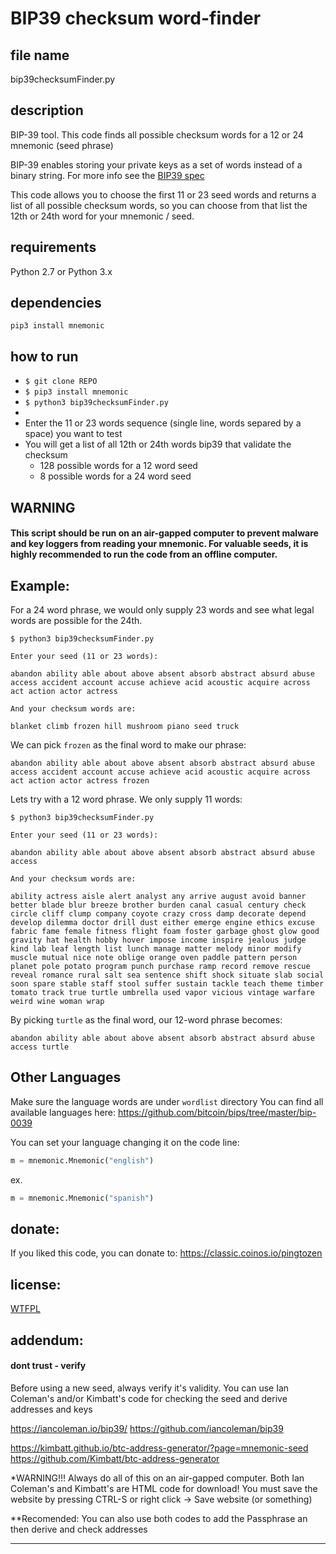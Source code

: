 
# BIP39 checksum word-finder


## file name 
bip39checksumFinder.py


## description 
BIP-39 tool. 
This code finds all possible checksum words for a 12 or 24 mnemonic (seed phrase)

BIP-39 enables storing your private keys as a set of words instead of a binary string.
For more info see the [BIP39 spec](https://github.com/bitcoin/bips/blob/master/bip-0039.mediawiki) 

This code allows you to choose the first 11 or 23 seed words and returns a list of all possible checksum words, so you can choose from that list the 12th or 24th word for your mnemonic / seed.


## requirements
Python 2.7 or Python 3.x


## dependencies

```
pip3 install mnemonic
```


## how to run

- `$ git clone REPO`
- `$ pip3 install mnemonic`
- `$ python3 bip39checksumFinder.py`
- 
- Enter the 11 or 23 words sequence (single line, words separed by a space) you want to test
- You will get a list of all 12th or 24th words bip39 that validate the checksum
	- 128 possible words for a 12 word seed
	- 8 possible words for a 24 word seed


## WARNING

#### This script should be run on an air-gapped computer to prevent malware and key loggers from reading your mnemonic. For valuable seeds, it is highly recommended to run the code from an offline computer.


## Example:

For a 24 word phrase, we would only supply 23 words and see what legal words are possible for the 24th.

```
$ python3 bip39checksumFinder.py

Enter your seed (11 or 23 words):

abandon ability able about above absent absorb abstract absurd abuse access accident account accuse achieve acid acoustic acquire across act action actor actress

And your checksum words are:

blanket climb frozen hill mushroom piano seed truck

```

We can pick ```frozen``` as the final word to make our phrase:

```
abandon ability able about above absent absorb abstract absurd abuse access accident account accuse achieve acid acoustic acquire across act action actor actress frozen
```


Lets try with a 12 word phrase. We only supply 11 words:

```
$ python3 bip39checksumFinder.py

Enter your seed (11 or 23 words):

abandon ability able about above absent absorb abstract absurd abuse access

And your checksum words are:

ability actress aisle alert analyst any arrive august avoid banner better blade blur breeze brother burden canal casual century check circle cliff clump company coyote crazy cross damp decorate depend develop dilemma doctor drill dust either emerge engine ethics excuse fabric fame female fitness flight foam foster garbage ghost glow good gravity hat health hobby hover impose income inspire jealous judge kind lab leaf length list lunch manage matter melody minor modify muscle mutual nice note oblige orange oven paddle pattern person planet pole potato program punch purchase ramp record remove rescue reveal romance rural salt sea sentence shift shock situate slab social soon spare stable staff stool suffer sustain tackle teach theme timber tomato track true turtle umbrella used vapor vicious vintage warfare weird wine woman wrap

```

By picking ```turtle``` as the final word, our 12-word phrase becomes:

```
abandon ability able about above absent absorb abstract absurd abuse access turtle

```


## Other Languages

Make sure the language words are under ```wordlist``` directory
You can find all available languages here: https://github.com/bitcoin/bips/tree/master/bip-0039

You can set your language changing it on the code line:

```python
m = mnemonic.Mnemonic("english")
```

ex.

```python
m = mnemonic.Mnemonic("spanish")
```


## donate:
If you liked this code, you can donate to: https://classic.coinos.io/pingtozen


## license:
[WTFPL](http://www.wtfpl.net/) 


## addendum:
#### dont trust - verify

Before using a new seed, always verify it's validity.
You can use Ian Coleman's and/or Kimbatt's code for checking the seed and derive addresses and keys

https://iancoleman.io/bip39/
https://github.com/iancoleman/bip39 

https://kimbatt.github.io/btc-address-generator/?page=mnemonic-seed
https://github.com/Kimbatt/btc-address-generator


*WARNING!!! Always do all of this on an air-gapped computer.
Both Ian Coleman's and Kimbatt's are HTML code for download!
You must save the website by pressing CTRL-S or right click -> Save website (or something)

**Recomended:
You can also use both codes to add the Passphrase an then derive and check addresses


----

